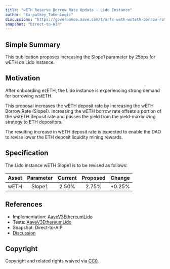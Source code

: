 ```yaml
---
title: "wETH Reserve Borrow Rate Update - Lido Instance"
author: "karpatkey_TokenLogic"
discussions: "https://governance.aave.com/t/arfc-weth-wsteth-borrow-rate-updates/19550"
snapshot: "Direct-to-AIP"
---
```


## Simple Summary

This publication proposes increasing the Slope1 parameter by 25bps for wETH on Lido instance.

## Motivation

After onboarding ezETH, the Lido instance is experiencing strong demand for borrowing wstETH.

This proposal increases the wETH deposit rate by increasing the wETH Borrow Rate (Slope1). Increasing the wETH borrow rate offsets a portion of the wstETH deposit rate and passes the yield from the yield-maximizing strategy to ETH depositors. 

The resulting increase in wETH deposit rate is expected to enable the DAO to revise lower the ETH deposit liquidity mining rewards.

## Specification

The Lido instance wETH Slope1 is to be revised as follows:

| Asset | Parameter | Current | Proposed | Change |
| :---: | :-------: | :-----: | :------: | :----: |
| wETH  |  Slope1   |  2.50%  |  2.75%   | +0.25% |

## References

- Implementation: [AaveV3EthereumLido](https://github.com/bgd-labs/aave-proposals-v3/blob/main/src/20241024_AaveV3EthereumLido_WETHReserveBorrowRateUpdateLidoInstance/AaveV3EthereumLido_WETHReserveBorrowRateUpdateLidoInstance_20241024.sol)
- Tests: [AaveV3EthereumLido](https://github.com/bgd-labs/aave-proposals-v3/blob/main/src/20241024_AaveV3EthereumLido_WETHReserveBorrowRateUpdateLidoInstance/AaveV3EthereumLido_WETHReserveBorrowRateUpdateLidoInstance_20241024.t.sol)
- Snapshot: Direct-to-AIP
- [Discussion](https://governance.aave.com/t/arfc-weth-wsteth-borrow-rate-updates/19550)

## Copyright

Copyright and related rights waived via [CC0](https://creativecommons.org/publicdomain/zero/1.0/).
